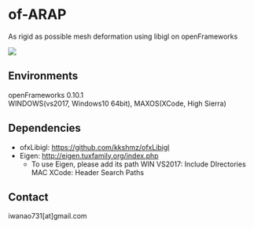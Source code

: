# of-ARAP

As rigid as possible mesh deformation using libigl on openFrameworks

![](bin/data/app.gif)

## Environments
openFrameworks 0.10.1  
WINDOWS(vs2017, Windows10 64bit), MAXOS(XCode, High Sierra)

## Dependencies
+ ofxLibigl: https://github.com/kkshmz/ofxLibigl  
+ Eigen: http://eigen.tuxfamily.org/index.php
	+ To use Eigen, please add its path
	WIN VS2017: Include DIrectories  
	MAC XCode: Header Search Paths  

## Contact
iwanao731[at]gmail.com

